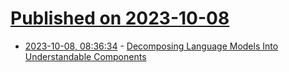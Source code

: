 # [Published on 2023-10-08](index.md)

* [2023-10-08, 08:36:34](https://lobste.rs/s/bwognw/decomposing_language_models_into) - [Decomposing Language Models Into Understandable Components](https://www.anthropic.com/index/decomposing-language-models-into-understandable-components)
